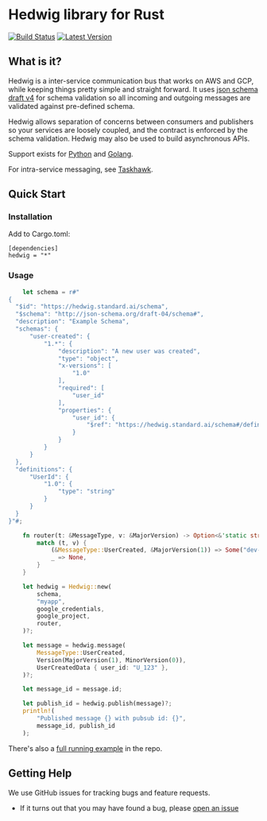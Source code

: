 # Hedwig library for Rust

[![Build Status](https://travis-ci.com/standard-ai/hedwig-rust.svg?branch=master)](https://travis-ci.com/standard-ai/hedwig-rust)
[![Latest Version](https://img.shields.io/crates/v/hedwig.svg?style=flat-square)](https://crates.io/crates/hedwig)

## What is it?

Hedwig is a inter-service communication bus that works on AWS and GCP, while keeping things pretty simple and
straight forward. It uses [json schema](http://json-schema.org/) [draft v4](http://json-schema.org/specification-links.html#draft-4)
for schema validation so all incoming and outgoing messages are validated against pre-defined schema.

Hedwig allows separation of concerns between consumers and publishers so your services are loosely coupled, and the
contract is enforced by the schema validation. Hedwig may also be used to build asynchronous APIs.

Support exists for [Python](https://github.com/Automatic/hedwig-python) and [Golang](https://github.com/Automatic/hedwig-go).

For intra-service messaging, see [Taskhawk](https://github.com/Automatic/taskhawk-python).

## Quick Start

### Installation

Add to Cargo.toml:
```
[dependencies]
hedwig = "*"
```

### Usage

```rust
    let schema = r#"
{
  "$id": "https://hedwig.standard.ai/schema",
  "$schema": "http://json-schema.org/draft-04/schema#",
  "description": "Example Schema",
  "schemas": {
      "user-created": {
          "1.*": {
              "description": "A new user was created",
              "type": "object",
              "x-versions": [
                  "1.0"
              ],
              "required": [
                  "user_id"
              ],
              "properties": {
                  "user_id": {
                      "$ref": "https://hedwig.standard.ai/schema#/definitions/UserId/1.0"
                  }
              }
          }
      }
  },
  "definitions": {
      "UserId": {
          "1.0": {
              "type": "string"
          }
      }
  }
}"#;

    fn router(t: &MessageType, v: &MajorVersion) -> Option<&'static str> {
        match (t, v) {
            (&MessageType::UserCreated, &MajorVersion(1)) => Some("dev-user-created-v1"),
            _ => None,
        }
    }

    let hedwig = Hedwig::new(
        schema,
        "myapp",
        google_credentials,
        google_project,
        router,
    )?;

    let message = hedwig.message(
        MessageType::UserCreated,
        Version(MajorVersion(1), MinorVersion(0)),
        UserCreatedData { user_id: "U_123" },
    )?;

    let message_id = message.id;

    let publish_id = hedwig.publish(message)?;
    println!(
        "Published message {} with pubsub id: {}",
        message_id, publish_id
    );
```

There's also a [full running example](examples/publish.rs) in the repo.

## Getting Help

We use GitHub issues for tracking bugs and feature requests.

* If it turns out that you may have found a bug, please [open an issue](https://github.com/standard-ai/hedwig-rust/issues/new)
